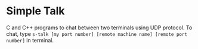 # Simple Talk
C and C++ programs to chat between two terminals using UDP protocol.
To chat, type `s-talk [my port number] [remote machine name] [remote port number]` in terminal.
